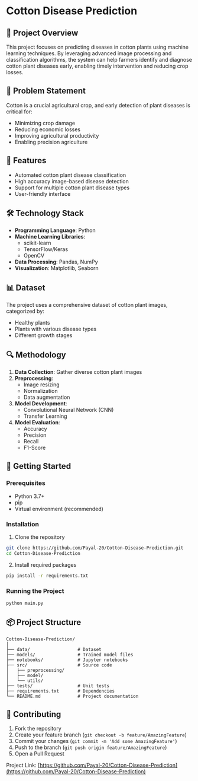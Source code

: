 # Cotton Disease Prediction

## 📌 Project Overview
This project focuses on predicting diseases in cotton plants using machine learning techniques. By leveraging advanced image processing and classification algorithms, the system can help farmers identify and diagnose cotton plant diseases early, enabling timely intervention and reducing crop losses.

## 🌱 Problem Statement
Cotton is a crucial agricultural crop, and early detection of plant diseases is critical for:
- Minimizing crop damage
- Reducing economic losses
- Improving agricultural productivity
- Enabling precision agriculture

## 🚀 Features
- Automated cotton plant disease classification
- High accuracy image-based disease detection
- Support for multiple cotton plant disease types
- User-friendly interface

## 🛠 Technology Stack
- **Programming Language**: Python
- **Machine Learning Libraries**: 
  - scikit-learn
  - TensorFlow/Keras
  - OpenCV
- **Data Processing**: Pandas, NumPy
- **Visualization**: Matplotlib, Seaborn

## 📊 Dataset
The project uses a comprehensive dataset of cotton plant images, categorized by:
- Healthy plants
- Plants with various disease types
- Different growth stages

## 🔍 Methodology
1. **Data Collection**: Gather diverse cotton plant images
2. **Preprocessing**: 
   - Image resizing
   - Normalization
   - Data augmentation
3. **Model Development**:
   - Convolutional Neural Network (CNN)
   - Transfer Learning
4. **Model Evaluation**:
   - Accuracy
   - Precision
   - Recall
   - F1-Score

## 🏁 Getting Started

### Prerequisites
- Python 3.7+
- pip
- Virtual environment (recommended)

### Installation
1. Clone the repository
```bash
git clone https://github.com/Payal-20/Cotton-Disease-Prediction.git
cd Cotton-Disease-Prediction
```

2. Install required packages
```bash
pip install -r requirements.txt
```

### Running the Project
```bash
python main.py
```

## 📦 Project Structure
```
Cotton-Disease-Prediction/
│
├── data/                  # Dataset
├── models/                # Trained model files
├── notebooks/             # Jupyter notebooks
├── src/                   # Source code
│   ├── preprocessing/
│   ├── model/
│   └── utils/
├── tests/                 # Unit tests
├── requirements.txt       # Dependencies
└── README.md              # Project documentation
```

## 🤝 Contributing
1. Fork the repository
2. Create your feature branch (`git checkout -b feature/AmazingFeature`)
3. Commit your changes (`git commit -m 'Add some AmazingFeature'`)
4. Push to the branch (`git push origin feature/AmazingFeature`)
5. Open a Pull Request

Project Link: [https://github.com/Payal-20/Cotton-Disease-Prediction](https://github.com/Payal-20/Cotton-Disease-Prediction)
